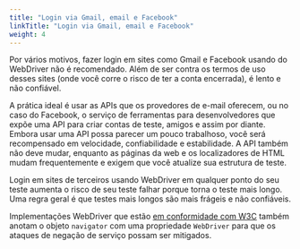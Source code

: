 ```yaml
---
title: "Login via Gmail, email e Facebook"
linkTitle: "Login via Gmail, email e Facebook"
weight: 4
---
```


Por vários motivos, fazer login em sites como Gmail e Facebook
usando do WebDriver não é recomendado.
Além de ser contra os termos de uso desses sites
(onde você corre o risco de ter a conta encerrada),
é lento e não confiável.

A prática ideal é usar as APIs que os provedores de e-mail oferecem,
ou no caso do Facebook, o serviço de ferramentas para desenvolvedores
que expõe uma API para criar contas de teste, amigos e assim por diante.
Embora usar uma API possa parecer um pouco trabalhoso,
você será recompensado em velocidade, confiabilidade e estabilidade.
A API também não deve mudar,
enquanto as páginas da web e os localizadores de HTML mudam frequentemente
e exigem que você atualize sua estrutura de teste.

Login em sites de terceiros usando WebDriver
em qualquer ponto do seu teste aumenta o risco
de seu teste falhar porque torna o teste mais longo.
Uma regra geral é que testes mais longos
são mais frágeis e não confiáveis.

Implementações WebDriver que estão
[em conformidade com W3C](//w3c.github.io/webdriver/webdriver-spec.html)
também anotam o objeto `navigator`
com uma propriedade `WebDriver`
para que os ataques de negação de serviço possam ser mitigados.